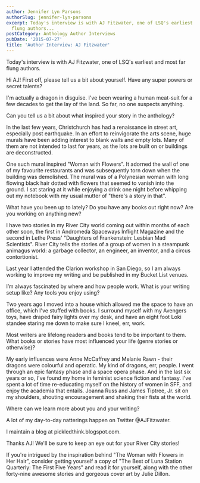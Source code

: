 ```yaml
---
author: Jennifer Lyn Parsons
authorSlug: jennifer-lyn-parsons
excerpt: Today's interview is with AJ Fitzwater, one of LSQ's earliest and most far
  flung authors...
postCategory: Anthology Author Interviews
pubDate: '2015-07-27'
title: 'Author Interview: AJ Fitzwater'
---
```

Today's interview is with AJ Fitzwater, one of LSQ's earliest and most far flung authors.

Hi AJ! First off, please tell us a bit about yourself. Have any super powers or secret talents?

I'm actually a dragon in disguise. I've been wearing a human meat-suit for a few decades to get the lay of the land. So far, no one suspects anything.

Can you tell us a bit about what inspired your story in the anthology?

In the last few years, Christchurch has had a renaissance in street art, especially post earthquake. In an effort to reinvigorate the arts scene, huge murals have been adding interest to blank walls and empty lots. Many of them are not intended to last for years, as the lots are built on or buildings are deconstructed.

One such mural inspired "Woman with Flowers". It adorned the wall of one of my favourite restaurants and was subsequently torn down when the building was demolished. The mural was of a Polynesian woman with long flowing black hair dotted with flowers that seemed to vanish into the ground. I sat staring at it while enjoying a drink one night before whipping out my notebook with my usual mutter of "there's a story in that".

What have you been up to lately? Do you have any books out right now? Are you working on anything new?

I have two stories in my River City world coming out within months of each other soon, the first in Andromeda Spaceways Inflight Magazine and the second in Lethe Press' "Daughters of Frankenstein: Lesbian Mad Scientists". River City tells the stories of a group of women in a steampunk animagus world: a garbage collector, an engineer, an inventor, and a circus contortionist.

Last year I attended the Clarion workshop in San Diego, so I am always working to improve my writing and be published in my Bucket List venues.

I’m always fascinated by where and how people work. What is your writing setup like? Any tools you enjoy using?

Two years ago I moved into a house which allowed me the space to have an office, which I've stuffed with books. I surround myself with my Avengers toys, have draped fairy lights over my desk, and have an eight foot Loki standee staring me down to make sure I kneel, err, work.

Most writers are lifelong readers and books tend to be important to them. What books or stories have most influenced your life (genre stories or otherwise)?

My early influences were Anne McCaffrey and Melanie Rawn - their dragons were colourful and operatic. My kind of dragons, err, people. I went through an epic fantasy phase and a space opera phase. And in the last six years or so, I've found my home in feminist science fiction and fantasy. I've spent a lot of time re-educating myself on the history of women in SFF, and enjoy the academia that entails. Joanna Russ and James Tiptree, Jr. sit on my shoulders, shouting encouragement and shaking their fists at the world.

Where can we learn more about you and your writing?

A lot of my day-to-day natterings happen on Twitter @AJFitzwater.

I maintain a blog at pickledthink.blogspot.com.

Thanks AJ! We'll be sure to keep an eye out for your River City stories!

If you're intrigued by the inspiration behind "The Woman with Flowers in Her Hair", consider getting yourself a copy of "The Best of Luna Station Quarterly: The First Five Years" and read it for yourself, along with the other forty-nine awesome stories and gorgeous cover art by Julie Dillon.